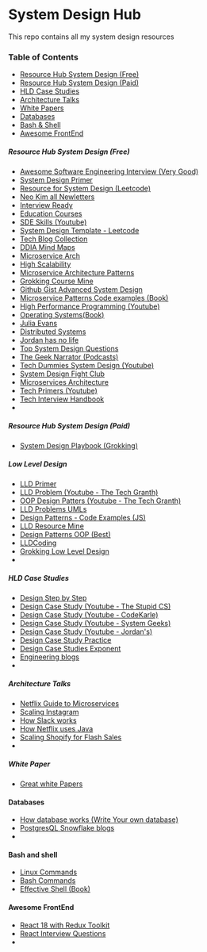 # System Design Hub
This repo contains all my system design resources

### Table of Contents


*  [Resource Hub System Design (Free)](https://github.com/sounak07/System-Design-Hub?tab=readme-ov-file#resource-hub-system-design-free)
*  [Resource Hub System Design (Paid)](https://github.com/sounak07/System-Design-Hub?tab=readme-ov-file#resource-hub-system-design-paid)
*  [HLD Case Studies](https://github.com/sounak07/System-Design-Hub#hld-case-studies)
*  [Architecture Talks](https://github.com/sounak07/System-Design-Hub#architecture-talks)
*  [White Papers](https://github.com/sounak07/System-Design-Hub?tab=readme-ov-file#white-paper)
*  [Databases](https://github.com/sounak07/System-Design-Hub#databases)
*  [Bash & Shell](https://github.com/sounak07/System-Design-Hub#bash-and-shell)
*  [Awesome FrontEnd](https://github.com/sounak07/System-Design-Hub#awesome-frontend)

##### Resource Hub System Design (Free)

-  [Awesome Software Engineering Interview (Very Good)](https://github.com/imkgarg/Awesome-Software-Engineering-Interview) 
-  [System Design Primer](https://github.com/donnemartin/system-design-primer#study-guide) 
-  [Resource for System Design (Leetcode)](https://leetcode.com/discuss/interview-question/system-design/457451/Resources-for-System-Design)
-  [Neo Kim all Newletters](https://github.com/systemdesign42/system-design?tab=readme-ov-file#c-technologies)
-  [Interview Ready](https://github.com/InterviewReady/system-design-resources)
-  [Education Courses](https://github.com/kartik1998/educative)
-  [SDE Skills (Youtube)](https://www.youtube.com/@SDESkills/playlists)
-  [System Design Template - Leetcode](https://leetcode.com/discuss/career/229177/My-System-Design-Template)
-  [Tech Blog Collection](https://github.com/kilimchoi/engineering-blogs)
-  [DDIA Mind Maps](https://medium.com/@Joker3D/mind-maps-of-designing-data-intensive-application-2b7556be92b3)
-  [Microservice Arch](https://github.com/sanyathisside/System-Design) 
-  [High Scalability](https://highscalability.com/)
-  [Microservice Architecture Patterns](https://github.com/mehmetozkaya/Design-Microservices-Architecture-with-Patterns-Principles)
-  [Grokking Course Mine](https://github.com/judylime/grokking/tree/main)
-  [Github Gist Advanced System Design](https://gist.github.com/anilpai/0da860c8295668571c4fa9fc07638e1c)  
-  [Microservice Patterns Code examples (Book)](https://github.com/microservices-patterns/ftgo-application)
-  [High Performance Programming (Youtube)](https://www.youtube.com/@HighPerformanceProgramming/playlists)
-  [Operating Systems(Book)](https://www.os-book.com/OS9/slide-dir/index.html)
-  [Julia Evans](https://jvns.ca/)
-  [Distributed Systems](https://www.youtube.com/playlist?list=PLeKd45zvjcDFUEv_ohr_HdUFe97RItdiB)
-  [Jordan has no life](https://www.youtube.com/@jordanhasnolife5163/playlists)
-  [Top System Design Questions](https://dev.to/somadevtoo/top-50-system-design-interview-questions-for-2024-5dbk)
-  [The Geek Narrator (Podcasts)](https://www.youtube.com/@TheGeekNarrator/videos)
-  [Tech Dummies System Design (Youtube)](https://www.youtube.com/@TechDummiesNarendraL/playlists)
-  [System Design Fight Club](https://www.youtube.com/@SDFC/playlists)
-  [Microservices Architecture](https://www.youtube.com/watch?v=-XGTjzz7nEs&list=PLkQkbY7JNJuDqCFncFdTzGm6cRYCF-kZO)
-  [Tech Primers (Youtube)](https://www.youtube.com/@TechPrimers/playlists)
-  [Tech Interview Handbook](https://www.techinterviewhandbook.org/)
-  

##### Resource Hub System Design (Paid)

- [System Design Playbook (Grokking)](https://www.designgurus.io/path/system-design-interview-playbook)

##### Low Level Design 

-  [LLD Primer](https://github.com/prasadgujar/low-level-design-primer/blob/master/solutions.md)
-  [LLD Problem (Youtube - The Tech Granth)](https://www.youtube.com/watch?v=zRz1GPSH50I&list=PLJN9ydlFnJsiEgyjO3D3yBhtiENymhF8G)
-  [OOP Design Patters (Youtube - The Tech Granth)](https://www.youtube.com/watch?v=-RNkWv-d4zM&list=PLJN9ydlFnJsi6-lev2fQ2f1X7YD-VPQVW)
-  [LLD Problems UMLs](https://github.com/savitansh/Object-Oriented-Design)
-  [Design Patterns - Code Examples (JS)](https://github.com/gztchan/design-patterns-in-typescript/tree/master)
-  [LLD Resource Mine](https://github.com/sbvkrishna/low-level-design?tab=readme-ov-file)
-  [Design Patterns OOP (Best)](https://www.youtube.com/playlist?list=PLrhzvIcii6GNjpARdnO4ueTUAVR9eMBpc)
-  [LLDCoding](https://lldcoding.com/)
-  [Grokking Low Level Design](https://github.com/tssovi/grokking-the-object-oriented-design-interview/tree/master)
-  
##### HLD Case Studies

-  [Design Step by Step](https://www.youtube.com/watch?v=bUHFg8CZFws)
-  [Design Case Study (Youtube - The Stupid CS)](https://www.youtube.com/playlist?list=PLHNJ91XSF3wzT6BaLVi4WbnuHcfZSXMek)
-  [Design Case Study (Youtube - CodeKarle)](https://www.youtube.com/watch?v=3loACSxowRU&list=PLhgw50vUymycJPN6ZbGTpVKAJ0cL4OEH3)
-  [Design Case Study (Youtube - System Geeks)](https://www.youtube.com/watch?v=qB4NEX2Ez1U&list=PLRj3ABoGhqMkdxDaTXFYTFxqyOlLrzMzO)
- [Design Case Study (Youtube - Jordan's)](https://www.youtube.com/playlist?list=PLjTveVh7FakJOoY6GPZGWHHl4shhDT8iV)
-  [Design Case Study Practice](https://leetdesign.com)
-  [Design Case Studies Exponent](https://www.youtube.com/playlist?list=PLrtCHHeadkHp92TyPt1Fj452_VGLipJnL)
-  [Engineering blogs](https://draft.dev/learn/engineering-blogs)
-  

##### Architecture Talks

-  [Netflix Guide to Microservices](https://www.youtube.com/watch?v=CZ3wIuvmHeM)
-  [Scaling Instagram](https://www.youtube.com/watch?v=hnpzNAPiC0E&t=402s)
-  [How Slack works](https://www.youtube.com/watch?v=WE9c9AZe-DY&t=56s)
-  [How Netflix uses Java](https://www.youtube.com/watch?v=BaUrpq_7KMk)
-  [Scaling Shopify for Flash Sales](https://www.youtube.com/watch?v=MV5Kdwzwcag)
-  

##### White Paper

- [Great white Papers](https://github.com/sharanyaa/grok_sdi_educative/tree/master)


#### Databases

-  [How database works (Write Your own database)](https://cstack.github.io/db_tutorial/)
-  [PostgresQL Snowflake blogs](https://www.snowdba.com/postgresql-blogs/)
-  

#### Bash and shell 

-  [Linux Commands](https://docs.google.com/document/d/1BCJ3iRYAif4MGxEn9j5N6dyu8-0YGA5xgHq-ldnV3po/edit#heading=h.mn2atvyoqdiv)
-  [Bash Commands](https://github.com/onceupon/Bash-Oneliner)
-  [Effective Shell (Book)](https://effective-shell.com/)


#### Awesome FrontEnd

-  [React 18 with Redux Toolkit](https://www.youtube.com/watch?v=2-crBg6wpp0&t=1s)
-  [React Interview Questions](https://github.com/sudheerj/reactjs-interview-questions)
-  